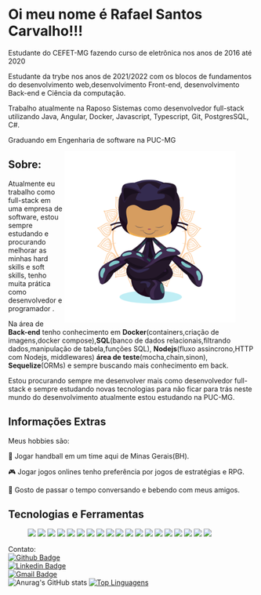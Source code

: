 <h1>Oi meu nome é Rafael Santos Carvalho!!!</h1>

<p>Estudante do CEFET-MG fazendo curso de eletrônica nos anos de 2016 até 2020</p>
<p>Estudante da trybe nos anos de 2021/2022 com os blocos de fundamentos do desenvolvimento web,desenvolvimento Front-end, desenvolvimento Back-end e Ciência da computação.</p>
<p>Trabalho atualmente na Raposo Sistemas como desenvolvedor full-stack utilizando Java, Angular, Docker, Javascript, Typescript, Git, PostgresSQL, C#.</p>
<p>Graduando em Engenharia de software na PUC-MG</p>

<figure>
  <img alt="Imgprofile" align="right" src="yogitocat.png" width=350px />
</figure>

<section>
  <h2>Sobre:</h2>
  <p>Atualmente eu trabalho como full-stack em uma empresa de software, estou sempre estudando e procurando melhorar as minhas hard skills e soft skills, tenho muita prática como desenvolvedor e programador . </p>
  <p>Na área de <strong>Back-end</strong> tenho conhecimento em <strong>Docker</strong>(containers,criação de imagens,docker compose),<strong>SQL</strong>(banco de dados relacionais,filtrando dados,manipulação de tabela,funções SQL), <strong>Nodejs</strong>(fluxo assincrono,HTTP com Nodejs, middlewares) <strong>área de teste</strong>(mocha,chain,sinon), <strong>Sequelize</strong>(ORMs) e sempre buscando mais conhecimento em back.</p>
  <p>Estou procurando sempre me desenvolver mais como desenvolvedor full-stack e sempre estudando novas tecnologias para não ficar para trás neste mundo do desenvolvimento atualmente estou estudando na PUC-MG.</p>
</section>

<section>
  <h2>Informações Extras</h2>
  <p>Meus hobbies são:</p>
  <p>🤾 Jogar handball em um time aqui de Minas Gerais(BH).</p>
  <p>🎮 Jogar jogos onlines tenho preferência por jogos de estratégias e RPG.</p>
  <p>🍺 Gosto de passar o tempo conversando e bebendo com meus amigos. </p>
</section>
<section>
  <h2>Tecnologias e Ferramentas</h2>
  <figure>
    <img width=90px src="https://upload.wikimedia.org/wikipedia/commons/3/35/Tux.svg"/>
    <img width=100px src="https://upload.wikimedia.org/wikipedia/commons/6/61/HTML5_logo_and_wordmark.svg"/>
    <img width=175px src="https://marcas-logos.net/wp-content/uploads/2020/11/JavaScript-logo.png"/>
    <img width=80px src="https://logodownload.org/wp-content/uploads/2017/04/css-3-logo.png"/>
    <img width=100px src="https://git-scm.com/images/logos/logomark-orange@2x.png" />
    <img width=100px src="https://upload.wikimedia.org/wikipedia/commons/a/a7/React-icon.svg" />
    <img width=100px src="https://d33wubrfki0l68.cloudfront.net/0834d0215db51e91525a25acf97433051f280f2f/c30f5/img/redux.svg" />
    <img width=100px src="https://encrypted-tbn0.gstatic.com/images?q=tbn:ANd9GcSBwzWqFVu66ck-2u_nDBgLTZbR3cNjpUCbWg&s" />
    <img width=120px src="https://maisgeek.com/wp-content/uploads/2021/07/075c8694.jpeg" />
    <img width=120px src="https://jestjs.io/pt-BR/img/opengraph.png" />
    <img width=120px src="https://i0.wp.com/podprogramar.com.br/wp-content/uploads/2019/06/sql_.png" />
    <img width=120px src="https://www.portalgsti.com.br/media/uploads/marcomascarenhas/banco-de-dados-mysql.jpg" />
    <img width=185px src="https://marcofranssen.nl/images/681b1f62be27d6c8f99eb491c473786a4b716aab.png" />
    <img width=130px src="https://google.github.io/sqlcommenter/images/sequelize-logo.png" />
    <img width=140px src="https://www.ambientelivre.com.br/media/k2/items/cache/e9432fccf28a953514f077b86e5e657a_L.jpg" />
    <img width=120px src="https://upload.wikimedia.org/wikipedia/commons/thumb/0/0a/Python.svg/1200px-Python.svg.png" />
    <img width=140px src="https://www.infoescola.com/wp-content/uploads/2011/03/java.jpg" />
    <img width=130px src="https://upload.wikimedia.org/wikipedia/commons/thumb/4/4c/Typescript_logo_2020.svg/640px-Typescript_logo_2020.svg.png" />
    <img width=130px src="https://upload.wikimedia.org/wikipedia/commons/thumb/c/cf/Angular_full_color_logo.svg/250px-Angular_full_color_logo.svg.png" />
  </figure>
</section>

Contato: <br/>
[![Github Badge](https://img.shields.io/badge/GitHub-100000?style=for-the-badge&logo=github&logoColor=white)](https://github.com/Oieusouopi) <br/>
[![Linkedin Badge](https://img.shields.io/badge/-LinkedIn-blue?style=flat-square&logo=Linkedin&logoColor=white&link=https://www.linkedin.com/in/)](https://www.linkedin.com/in/rafael-santos-a84a35200/) <br/>
[![Gmail Badge](https://img.shields.io/badge/Gmail-D14836?style=for-the-badge&logo=gmail&logoColor=white)](mailto:rafasc866@gmail.com) <br/>
![Anurag's GitHub stats](https://github-readme-stats.vercel.app/api?username=Oieusouopi&show_icons=true&theme=dark)
[![Top Linguagens](https://github-readme-stats.vercel.app/api/top-langs/?username=Oieusouopi&layout=compact)](https://github.com/anuraghazra/github-readme-stats)  
